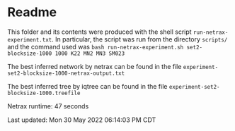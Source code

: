 # Readme

This folder and its contents were produced with the shell script
`run-netrax-experiment.txt`. In particular, the script was run from the
directory `scripts/` and the command used was `bash run-netrax-experiment.sh
set2-blocksize-1000 1000 K22 MN2 MN3 SM023`

The best inferred network by netrax can be found in the file
`experiment-set2-blocksize-1000-netrax-output.txt`

The best inferred tree by iqtree can be found in the file
`experiment-set2-blocksize-1000.treefile`

Netrax runtime: 47 seconds

Last updated: Mon 30 May 2022 06:14:03 PM CDT
